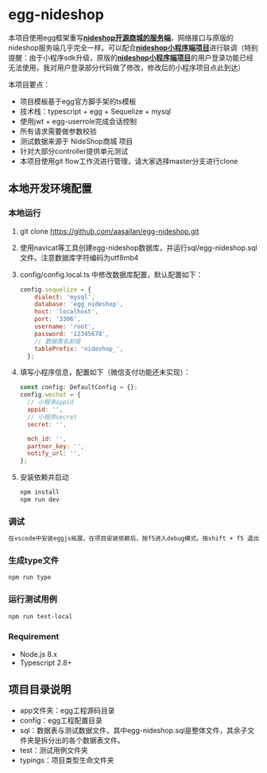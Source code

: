 # egg-nideshop
本项目使用egg框架重写[**nideshop开源商城的服务端**](https://github.com/tumobi/nideshop)，网络接口与原版的nideshop服务端几乎完全一样。可以配合[**nideshop小程序端项目**](https://github.com/tumobi/nideshop-mini-program)进行联调（特别提醒：由于小程序sdk升级，原版的[**nideshop小程序端项目**](https://github.com/tumobi/nideshop-mini-program)的用户登录功能已经无法使用，我对用户登录部分代码做了修改，修改后的小程序项目点此到达）

本项目要点：
* 项目模板基于egg官方脚手架的ts模板
* 技术栈：typescript + egg + Sequelize + mysql
* 使用jwt + egg-userrole完成会话控制
* 所有请求需要做参数校验
* 测试数据来源于 NideShop商城 项目
* 针对大部分controller提供单元测试
* 本项目使用git flow工作流进行管理，请大家选择master分支进行clone

## 本地开发环境配置

### 本地运行
1. git clone https://github.com/aasailan/egg-nideshop.git
2. 使用navicat等工具创建egg-nideshop数据库，并运行sql/egg-nideshop.sql文件。注意数据库字符编码为utf8mb4
3. config/config.local.ts 中修改数据库配置，默认配置如下：
    ```javascript
    config.sequelize = {
        dialect: 'mysql',
        database: 'egg_nideshop',
        host: 'localhost',
        port: '3306',
        username: 'root',
        password: '12345678',
        // 数据表名前缀
        tablePrefix: 'nideshop_',
      };
    ```
4. 填写小程序信息，配置如下（微信支付功能还未实现）：
    ```javascript
    const config: DefaultConfig = {};
    config.wechat = {
      // 小程序appid
      appid: '', 
      // 小程序secret
      secret: '', 

      mch_id: '',
      partner_key: '',
      notify_url: '',
    };
    ```

5. 安装依赖并启动
    ```bash
    npm install
    npm run dev
    ```

### 调试

```bash
在vscode中安装eggjs拓展，在项目安装依赖后，按f5进入debug模式。按shift + f5 退出debug模式
```

### 生成type文件
```bash
npm run type
```

### 运行测试用例
```bash
npm run test-local
```

### Requirement

- Node.js 8.x
- Typescript 2.8+

## 项目目录说明

* app文件夹：egg工程源码目录
* config：egg工程配置目录
* sql：数据表与测试数据文件，其中egg-nideshop.sql是整体文件，其余子文件夹是拆分出的各个数据表文件。
* test：测试用例文件夹
* typings：项目类型生命文件夹
